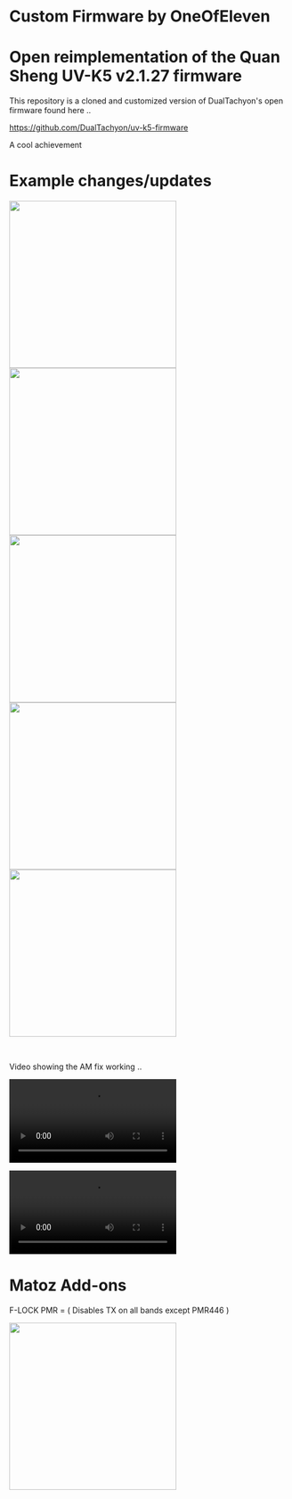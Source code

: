 # Custom Firmware by OneOfEleven

# Open reimplementation of the Quan Sheng UV-K5 v2.1.27 firmware

This repository is a cloned and customized version of DualTachyon's open firmware found here ..

https://github.com/DualTachyon/uv-k5-firmware

A cool achievement



# Example changes/updates

<p float="left">
  <img src="image1.png" width="300" />
  <img src="image2.png" width="300" />
  <img src="image3.png" width="300" />
  <img src="image4.jpg" width="300" />
  <img src="image5.jpg" width="300" />
</p><br>

Video showing the AM fix working ..

<video src="AM_fix.mp4"></video>

<video src="https://github.com/OneOfEleven/uv-k5-firmware-custom/assets/51590168/2a3a9cdc-97da-4966-bf0d-1ce6ad09779c"></video>

# Matoz Add-ons

F-LOCK PMR = ( Disables TX on all bands except PMR446 )
<p float="left">
  <img src="Matozaddon01.jpg" width="300" />
</p>


